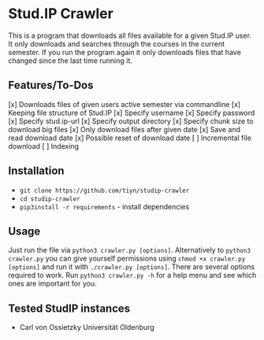 # Stud.IP Crawler

This is a program that downloads all files available for a given Stud.IP user.
It only downloads and searches through the courses in the current semester.
If you run the program again it only downloads files that have changed since the last time running it.

## Features/To-Dos

[x] Downloads files of given users active semester via commandline
    [x] Keeping file structure of Stud.IP
    [x] Specify username
    [x] Specify password
    [x] Specify stud.ip-url
    [x] Specify output directory
    [x] Specify chunk size to download big files
[x] Only download files after given date
    [x] Save and read download date
    [x] Possible reset of download date
[ ] Incremental file download
    [ ] Indexing

## Installation

- `git clone https://github.com/tiyn/studip-crawler`
- `cd studip-crawler`
- `pip3install -r requirements` - install dependencies

## Usage

Just run the file via `python3 crawler.py [options]`.
Alternatively to `python3 crawler.py` you can give yourself permissions using `chmod +x crawler.py [options]` and
run it with `./crawler.py [options]`.
There are several options required to work.
Run `python3 crawler.py -h` for a help menu and see which ones are important for you.

## Tested StudIP instances

- Carl von Ossietzky Universität Oldenburg
